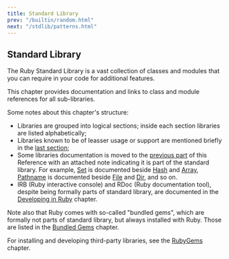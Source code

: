 ```yaml
---
title: Standard Library
prev: "/builtin/random.html"
next: "/stdlib/patterns.html"
---
```


## Standard Library[](#standard-library)

The Ruby Standard Library is a vast collection of classes and modules
that you can require in your code for additional features.

This chapter provides documentation and links to class and module
references for all sub-libraries.

Some notes about this chapter's structure:

* Libraries are grouped into logical sections; inside each section
  libraries are listed alphabetically;
* Libraries known to be of leasser usage or support are mentioned
  briefly in the [last section](stdlib/misc/other.md);
* Some libraries documentation is moved to the [previous
  part](builtin.md) of this Reference with an attached note indicating
  it is part of the standard library. For example,
  [Set](builtin/types/set.md) is documented beside
  [Hash](builtin/types/hash.md) and [Array](builtin/types/array.md),
  [Pathname](builtin/system-cli/filesystem.md#pahtname) is documented
  beside [File](builtin/system-cli/filesystem.md#file) and
  [Dir](builtin/system-cli/filesystem.md#dir), and so on.
* IRB (Ruby interactive console) and RDoc (Ruby documentation tool),
  despite being formally parts of standard library, are documented in
  the [Developing in Ruby](developing.md) chapter.

Note also that Ruby comes with so-called "bundled gems", which are
formally not parts of standard library, but always installed with Ruby.
Those are listed in the [Bundled Gems](stdlib/bundled.md) chapter.

For installing and developing third-party libraries, see the
[RubyGems](developing/libraries.md) chapter.




